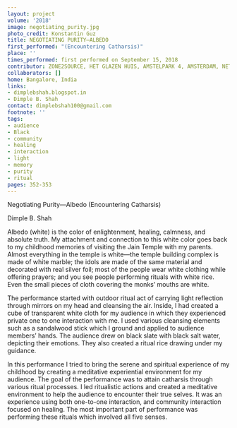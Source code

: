 ```yaml
---
layout: project
volume: '2018'
image: negotiating_purity.jpg
photo_credit: Konstantin Guz
title: NEGOTIATING PURITY—ALBEDO
first_performed: "(Encountering Catharsis)"
place: ''
times_performed: first performed on September 15, 2018
contributor: ZONE2SOURCE, HET GLAZEN HUIS, AMSTELPARK 4, AMSTERDAM, NETHERLANDS
collaborators: []
home: Bangalore, India
links:
- dimplebshah.blogspot.in
- Dimple B. Shah
contact: dimplebshah100@gmail.com
footnote: ''
tags:
- audience
- Black
- community
- healing
- interaction
- light
- memory
- purity
- ritual
pages: 352-353
---
```




Negotiating Purity—Albedo 
(Encountering Catharsis)

Dimple B. Shah

Albedo (white) is the color of enlightenment, healing, calmness, and absolute truth. My attachment and connection to this white color goes back to my childhood memories of visiting the Jain Temple with my parents. Almost everything in the temple is white—the temple building complex is made of white marble; the idols are made of the same material and decorated with real silver foil; most of the people wear white clothing while offering prayers; and you see people performing rituals with white rice. Even the small pieces of cloth covering the monks’ mouths are white.

The performance started with outdoor ritual act of carrying light reflection through mirrors on my head and cleansing the air. Inside, I had created a cube of transparent white cloth for my audience in which they experienced private one to one interaction with me. I used various cleansing elements such as a sandalwood stick which I ground and applied to audience members’ hands. The audience drew on black slate with black salt water, depicting their emotions. They also created a ritual rice drawing under my guidance.

In this performance I tried to bring the serene and spiritual experience of my childhood by creating a meditative experiential environment for my audience. The goal of the performance was to attain catharsis through various ritual processes. I led ritualistic actions and created a meditative environment to help the audience to encounter their true selves. It was an experience using both one-to-one interaction, and community interaction focused on healing. The most important part of performance was performing these rituals which involved all five senses.
